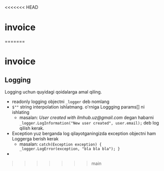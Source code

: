 <<<<<<< HEAD
# invoice
=======
# invoice

## Logging
Logging uchun quyidagi qoidalarga amal qiling.
- readonly logging objectni `_logger` deb nomlang
- `$""` string interpolation ishlatmang. o'rniga Loggging params[] ni ishlating
  - masalan: _User created with ilmhub.uz@gmail.com_ degan habarni `_logger.LogInformation("New user created", user.email);` deb log qilish kerak.
- Exception yuz berganda log qilayotganingizda exception objectni ham Loggerga berish kerak
  - masalan: `catch(Exception exception) { _logger.LogError(exception, "bla bla bla"); }`
- 
>>>>>>> main
